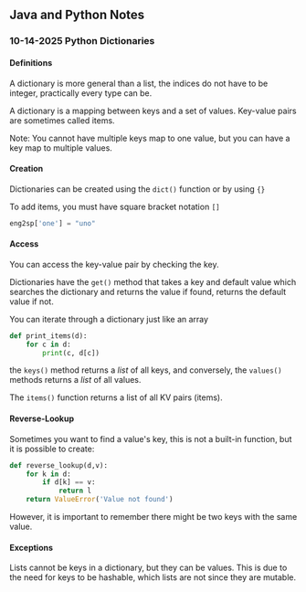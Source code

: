 ## Java and Python Notes
### 10-14-2025 Python Dictionaries

#### Definitions
A dictionary is more general than a list, the indices do not have to be integer, practically every type can be.

A dictionary is a mapping between keys and a set of values. Key-value pairs are sometimes called items.

Note: You cannot have multiple keys map to one value, but you can have a key map to multiple values.

#### Creation
Dictionaries can be created using the `dict()` function or by using `{}`

To add items, you must have square bracket notation `[]`

```py
eng2sp['one'] = "uno"
```

#### Access
You can access the key-value pair by checking the key.

Dictionaries have the `get()` method that takes a key and default value which searches the dictionary and returns the value if found, returns the default value if not.

You can iterate through a dictionary just like an array

```py
def print_items(d):
    for c in d:
        print(c, d[c])
```

the `keys()` method returns a *list* of all keys, and conversely, the `values()` methods returns a *list* of all values.

The `items()` function returns a list of all KV pairs (items).

#### Reverse-Lookup
Sometimes you want to find a value's key, this is not a built-in function, but it is possible to create:

```py
def reverse_lookup(d,v):
    for k in d:
        if d[k] == v:
            return l
    return ValueError('Value not found')
```

However, it is important to remember there might be two keys with the same value.

#### Exceptions
Lists cannot be keys in a dictionary, but they can be values. This is due to the need for keys to be hashable, which lists are not since they are mutable.